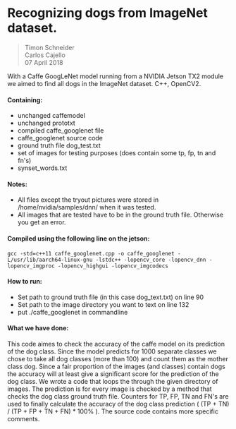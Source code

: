 # Recognizing dogs from ImageNet dataset.
> Timon Schneider  
> Carlos Cajello  
> 07 April 2018


With a Caffe GoogLeNet model running from a NVIDIA Jetson TX2 module we aimed to find all dogs in the ImageNet dataset. C++, OpenCV2.

#### Containing:
- unchanged caffemodel
 - unchanged prototxt
 - compiled caffe_googlenet file
 - caffe_googlenet source code 
 - ground truth file dog_test.txt 
 - set of images for testing purposes (does contain some tp, fp, tn and fn's)
 - synset_words.txt 

#### Notes:
 - All files except the tryout pictures were stored in /home/nvidia/samples/dnn/ when it was tested.
 - All images that are tested have to be in the ground truth file. Otherwise you get an error.

#### Compiled using the following line on the jetson: 
	gcc -std=c++11 caffe_googlenet.cpp -o caffe_googlenet -L/usr/lib/aarch64-linux-gnu -lstdc++ -lopencv_core -lopencv_dnn -lopencv_imgproc -lopencv_highgui -lopencv_imgcodecs

#### How to run:
 - Set path to ground truth file (in this case dog_text.txt) on line 90
 - Set path to the image directory you want to text on line 132
 - put ./caffe_googlenet in commandline

#### What we have done:
This code aimes to check the accuracy of the caffe model on its prediction of the dog class. Since the model predicts for 1000 separate classes we chose to take all dog classes (more than 100) and count them as the mother class dog. Since a fair proportion of the images (and classes) contain dogs the accuracy will at least give a significant score for the prediction of the dog class. We wrote a code that loops the through the given directory of images. The prediction is for every image is checked by a method that checks the dog class ground truth file. Counters for TP, FP, TN and FN's are used to finally calculate the accuracy of the dog class prediction ( (TP + TN) / (TP + FP + TN + FN) * 100% ). The source code contains more specific comments.